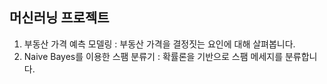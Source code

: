 ## 머신러닝 프로젝트
1. 부동산 가격 예측 모델링 : 부동산 가격을 결정짓는 요인에 대해 살펴봅니다.
2. Naive Bayes를 이용한 스팸 분류기 : 확률론을 기반으로 스팸 메세지를 분류합니다.
